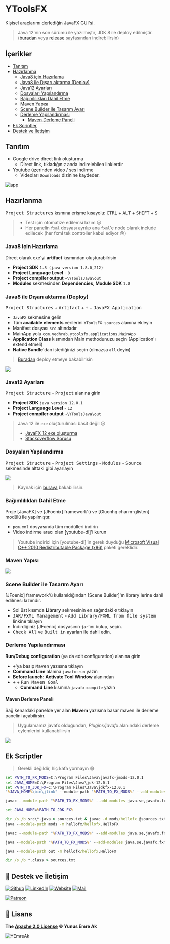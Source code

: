 # YToolsFX <!-- omit in toc -->

Kişisel araçlarımı derlediğin JavaFX GUI'si.

> Java 12'nin son sürümü ile yazılmıştır, JDK 8 ile deploy edilmiştir. ([buradan](https://github.com/yedhrab/YToolsFX/releases/download/1.0.0/YToolsFX.rar) veya [release](https://github.com/yedhrab/YToolsFX/releases) sayfasından indirebilirsin)

## İçerikler <!-- omit in toc -->

- [Tanıtım](#Tan%C4%B1t%C4%B1m)
- [Hazırlanma](#Haz%C4%B1rlanma)
  - [Java8 için Hazırlama](#Java8-i%C3%A7in-Haz%C4%B1rlama)
  - [Java8 ile Dışarı aktarma (Deploy)](#Java8-ile-D%C4%B1%C5%9Far%C4%B1-aktarma-Deploy)
  - [Java12 Ayarları](#Java12-Ayarlar%C4%B1)
  - [Dosyaları Yapılandırma](#Dosyalar%C4%B1-Yap%C4%B1land%C4%B1rma)
  - [Bağımlılıkları Dahil Etme](#Ba%C4%9F%C4%B1ml%C4%B1l%C4%B1klar%C4%B1-Dahil-Etme)
  - [Maven Yapısı](#Maven-Yap%C4%B1s%C4%B1)
  - [Scene Builder ile Tasarım Ayarı](#Scene-Builder-ile-Tasar%C4%B1m-Ayar%C4%B1)
  - [Derleme Yapılandırması](#Derleme-Yap%C4%B1land%C4%B1rmas%C4%B1)
    - [Maven Derleme Paneli](#Maven-Derleme-Paneli)
- [Ek Scriptler](#Ek-Scriptler)
- [Destek ve İletişim](#Destek-ve-%C4%B0leti%C5%9Fim)

## Tanıtım

- Google drive direct link oluşturma
  - Direct link, tıkladığınız anda indirelebilen linklerdir
- Youtube üzerinden video / ses indirme
  - Videoları `Downloads` dizinine kaydeder.

[![app](res/app.gif)](res/app.mp4)

## Hazırlanma

<kbd>Project Structures</kbd> kısmına erişme kısayolu: <kbd>CTRL</kbd> + <kbd>ALT</kbd> + <kbd>SHIFT</kbd> + <kbd>S</kbd>

> - Test için otomatize edilemsi lazım 😢
> - Her panelin `fxml` dosyası ayrılıp ana `fxml`'e node olarak include edilecek (her fxml tek controller kabul ediyor 😢)

### Java8 için Hazırlama

Direct olarak exe'yi **artifact** kısmından oluşturabilrisin

- **Project SDK** `1.8 (java version 1.8.0_212)`
- **Project Language Level** - `8`
- **Project compiler output** `~\YToolsJava\out`
- **Modules** sekmesinden **Dependencies**, **Module SDK** `1.8`

### Java8 ile Dışarı aktarma (Deploy)

<kbd>Project Structures</kbd> + <kbd>Artifact</kbd> + <kbd>+</kbd> + <kbd>JavaFX Application</kbd>

- `JavaFX` sekmesine gelin
- Tüm **available elements** verilerini `YToolsFX sources` alanına ekleyin
- Manifest dosyası `src` altındadır
- MainApp yolu `com.yedhrab.ytoolsfx.applications.MainApp`
- **Application Class** kısmından Main methodunuzu seçin (Application'ı extend etmeli)
- **Native Bundle**'dan istediğinizi seçin (olmazsa `all` deyin)

> [Buradan](https://www.youtube.com/watch?v=iR85RRep-Po&t=299s) deploy etmeye bakabilrisin

![](res/java8_deploy.png)

### Java12 Ayarları

<kbd>Project Structure</kbd> - <kbd>Project</kbd> alanına girin

- **Project SDK** `java version 12.0.1`
- **Project Language Level** - `12`
- **Project compiler output** `~\YToolsJava\out`

> Java 12 ile `exe` oluşturulması basit değil 😢
>
> - [JavaFX 12 exe oluşturma](https://medium.com/@adam_carroll/java-packager-with-jdk11-31b3d620f4a8)
> - [Stackoverflow Sorusu](https://stackoverflow.com/questions/53453212/how-to-deploy-a-javafx-11-desktop-application-with-a-jre)

### Dosyaları Yapılandırma

<kbd>Project Structure</kbd> - <kbd>Project Settings</kbd> - <kbd>Modules</kbd> - <kbd>Source</kbd> sekmesinde alttaki gibi ayarlayın

![](res/intellij_res_file.png)

> Kaynak için [buraya](https://openjfx.io/openjfx-docs/#install-javafx) bakabilirsin.

### Bağımlılıkları Dahil Etme

Proje [JavaFX] ve [JFoenix] framework'ü ve [Gluonhq charm-glisten] modülü ile yapılmıştır.

- `pom.xml` dosyasında tüm modülleri indirin
- Video indirme aracı olan [youtube-dl]'i kurun

> Youtube indirici için [youtube-dl]'in gerek duyduğu [Microsoft Visual C++ 2010 Redistributable Package (x86)](https://download.microsoft.com/download/5/B/C/5BC5DBB3-652D-4DCE-B14A-475AB85EEF6E/vcredist_x86.exe) paketi gereklidir.

### Maven Yapısı

![](res/intellij_maven_structure.png)

### Scene Builder ile Tasarım Ayarı

[JFoenix] framework'ü kullanıldığından [Scene Builder]'ın library'lerine dahil edilmesi lazımdır.

- Sol üst kısımda **Library** sekmesinin en sağındaki <kbd>⚙</kbd> tıklayın
- <kbd>JAR/FXML Management</kbd> - <kbd>Add Library/FXML from file system</kbd> linkine tıklayın
- İndirdiğiniz [JFoenix] dosyasının `jar`'ını bulup, seçin.
- <kbd>Check All</kbd> ve <kbd>Built in</kbd> ayarları ile dahil edin.

### Derleme Yapılandırması

**Run/Debug configuration** (ya da edit configuration) alanına girin

- <kbd>+</kbd>'ya basıp <kbd>Maven</kbd> yazısına tıklayın
- **Command Line** alanına `javafx:run` yazın
- **Before launch: Activate Tool Window** alanından
- <kbd>+</kbd> + <kbd>Run Maven Goal</kbd>
  - **Command Line** kısmına `javafx:compile` yazın

#### Maven Derleme Paneli

Sağ kenardaki panelde yer alan **Mavem** yazısına basar maven ile derleme panelini açabilirsin.

> Uygulamamız javafx olduğundan, _Plugins/javafx_ alanındaki derleme eylemlerini kullanabilirsin

![](res/maven_plugins.png)

## Ek Scriptler

> Gerekli değildir, hiç kafa yormayın 😅

```bat
set PATH_TO_FX_MODS=C:\Program Files\Java\javafx-jmods-12.0.1
set JAVA_HOME=C:\Program Files\Java\jdk-12.0.1
set PATH_TO_JDK_FX=C:\Program Files\Java\jdkfx-12.0.1
"%JAVA_HOME%\bin\jlink" --module-path "%PATH_TO_FX_MODS%" --add-modules java.se,javafx.fxml,javafx.web,javafx.media,javafx.swing --bind-services --output "%PATH_TO_JDK_FX%"

javac --module-path "%PATH_TO_FX_MODS%" --add-modules java.se,javafx.fxml,javafx.web,javafx.media,javafx.swing --bind-services --output "%PATH_TO_JDK_FX%"

set JAVA_HOME=%PATH_TO_JDK_FX%

dir /s /b src\*.java > sources.txt & javac -d mods/hellofx @sources.txt & del sources.txt
java --module-path mods -m hellofx/hellofx.HelloFX

javac --module-path "%PATH_TO_FX_MODS%" --add-modules java.se,javafx.fxml,javafx.web,javafx.media,javafx.swing -d out/ytoolsfx @sources.txt

java --module-path "%PATH_TO_FX_MODS%" --add-modules java.se,javafx.fxml,javafx.web,javafx.media,javafx.swing -d out/ytoolsfx @sources.txt

java --module-path out -m hellofx/hellofx.HelloFX

dir /s /b *.class > sources.txt
```

## 💖 Destek ve İletişim

​[​![Github](https://drive.google.com/uc?id=1PzkuWOoBNMg0uOMmqwHtVoYt0WCqi-O5)​](https://github.com/yedhrab) [​![LinkedIn](https://drive.google.com/uc?id=1hvdil0ZHVEzekQ4AYELdnPOqzunKpnzJ)​](https://www.linkedin.com/in/yemreak/) [​![Website](https://drive.google.com/uc?id=1wR8Ph0FBs36ZJl0Ud-HkS0LZ9b66JBqJ)​](https://yemreak.com/) [​![Mail](https://drive.google.com/uc?id=142rP0hbrnY8T9kj_84_r7WxPG1hzWEcN)​](mailto::yedhrab@gmail.com?subject=YToolsFX%20%7C%20Github)​

​[​![Patreon](https://drive.google.com/uc?id=11YmCRmySX7v7QDFS62ST2JZuE70RFjDG)](https://www.patreon.com/yemreak/)

## 🔏 Lisans

**The** [**Apache 2.0 License**](https://choosealicense.com/licenses/apache-2.0/) **©️ Yunus Emre Ak**

![YEmreAk](https://drive.google.com/uc?id=1Wd_YLVOkAhXPVqFMx_aZyFvyTy_88H-Z)

